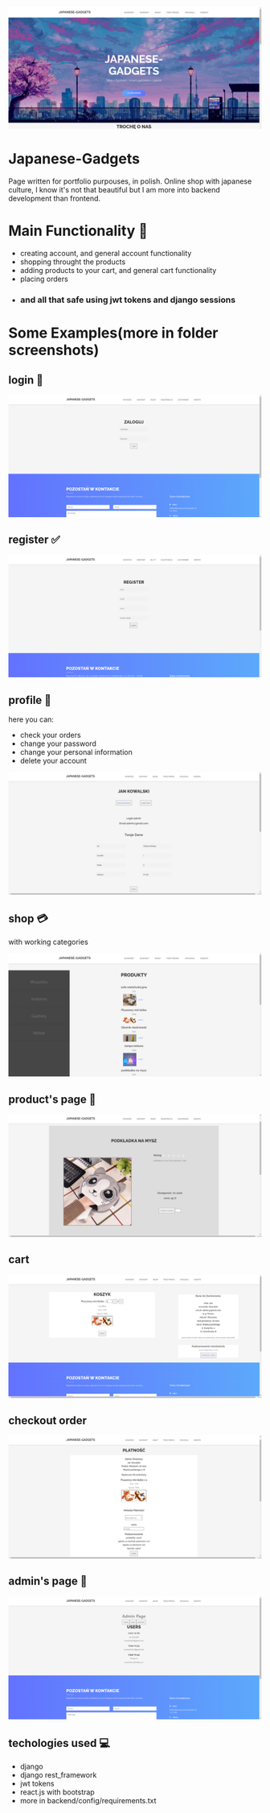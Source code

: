 ![banner](/screenshots/main_page.png "")
# Japanese-Gadgets
Page written for portfolio purpouses, in polish. Online shop with japanese culture, I know it's not that beautiful but I am more into backend development than frontend. 

# Main Functionality :hammer:
- creating account, and general account functionality
- shopping throught the products
- adding products to your cart, and general cart functionality
- placing orders
- ### and all that safe using jwt tokens and django sessions

# Some Examples(more in folder screenshots)

## login :link:
![login](/screenshots/login.png "")
## register :white_check_mark:
![register](/screenshots/register.png "")
## profile :man:
here you can:
- check your orders
- change your password
- change your personal information
- delete your account

![profile](/screenshots/profile.png "")
## shop :credit_card:
with working categories

![shop](/screenshots/shop.png "")
## product's page :gift:
![product](/screenshots/product_page.png "")
## cart
![cart](/screenshots/cart.png "")
## checkout order
![checkout](/screenshots/checkout.png "")
## admin's page :cop:
![admin](/screenshots/admin.png "")

## techologies used :computer:
- django
- django rest_framework
- jwt tokens
- react.js with bootstrap
- more in backend/config/requirements.txt

